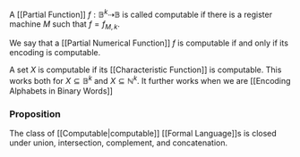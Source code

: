 A [[Partial Function]] $f:\mathbb{B}^{k}\dashrightarrow \mathbb{B}$ is called computable if there is a register machine $M$ such that $f=f_{M,k}$. 

We say that a [[Partial Numerical Function]] $f$ is computable if and only if its encoding is computable.

A set $X$ is computable if its [[Characteristic Function]] is computable. 
This works both for $X\subseteq \mathbb{B}^{k}$ and $X\subseteq \mathbb{N}^{k}$. 
It further works when we are [[Encoding Alphabets in Binary Words]]

### Proposition
The class of [[Computable|computable]] [[Formal Language]]s is closed under union, intersection, complement, and concatenation.

